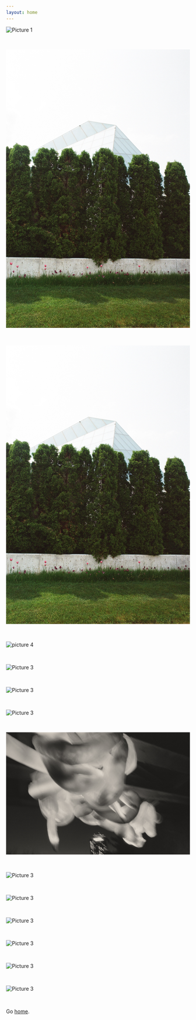 ```yaml
---
layout: home
---
```


![Picture 1](./picture1.jpg)

&nbsp;

![Picture 2](./picture2.jpg)

&nbsp;

![Picture 3](./picture3.jpg)

&nbsp;

![picture 4](./picture35.jpg)

&nbsp;

![Picture 3](./picture4.jpg)

&nbsp;

![Picture 3](./picture5.jpg)

&nbsp;

![Picture 3](./picture6.jpg)

&nbsp;

![Picture 3](./picture7.jpg)

&nbsp;

![Picture 3](./picture8.jpg)

&nbsp;

![Picture 3](./picture9.jpg)

&nbsp;

![Picture 3](./picture10.jpg)

&nbsp;

![Picture 3](./picture11.jpg)

&nbsp;

![Picture 3](./picture12.jpg)

&nbsp;

![Picture 3](./picture13.jpg)

&nbsp;

Go [home](index.md).

